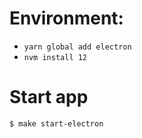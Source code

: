 # Environment:
* `yarn global add electron`
* `nvm install 12`

# Start app

`$ make start-electron`